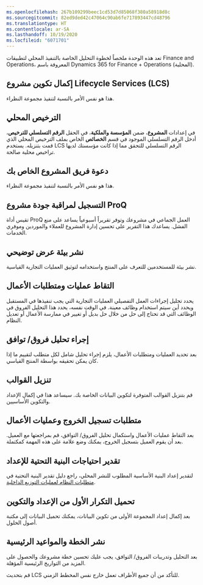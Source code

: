 ```yaml
---
ms.openlocfilehash: 267b109299beec1cd53d7d85068f380a58918d8c
ms.sourcegitcommit: 82ed9ded42c47064c90ab6fe717893447cd48796
ms.translationtype: HT
ms.contentlocale: ar-SA
ms.lasthandoff: 10/19/2020
ms.locfileid: "6071701"
---
```

تعد هذه الوحدة ملخصاً لخطوة التحليل الخاصة بالتنفيذ المحلي لتطبيقات Finance and Operations، المعروفة باسم Dynamics 365 for Finance + Operations (المحلية).

## <a name="complete-lifecycle-services-lcs-project-configuration"></a>إكمال تكوين مشروع Lifecycle Services (LCS)

هذا هو نفس الأمر بالنسبة لتنفيذ مجموعة النظراء.

## <a name="on-premises-license"></a>الترخيص المحلي

في إعدادات **المشروع**، ضمن **المؤسسة والملكية**، في الحقل **الرقم التسلسلي للترخيص**، أدخل الرقم التسلسلي الموجود في قسم **الخصائص** الخاص بملف الترخيص المحلي الذي قمت بتنزيله. يستخدم LCS الرقم التسلسلي للتحقق مما إذا كانت مؤسستك لديها تراخيص محلية صالحة.

## <a name="invite-your-project-team"></a>دعوة فريق المشروع الخاص بك

هذا هو نفس الأمر بالنسبة لتنفيذ مجموعة النظراء. 

## <a name="sign-up-for-proq-project-quality-monitoring"></a>التسجيل لمراقبة جودة مشروع ProQ

تقيس أداة ProQ العمل الجماعي في مشروعك وتوفر تقريراً أسبوعياً يساعد على منع الفشل. يساعدك هذا التقرير على تحسين إدارة المشروع للعملاء والموردين وموفري الخدمات.

## <a name="deploy-a-demo-environment"></a>نشر بيئة عرض توضيحي

نشر بيئة للمستخدمين للتعرف على المنتج واستخدامه لتوثيق العمليات التجارية القياسية.

## <a name="capture-business-processes-and-requirements"></a>التقاط عمليات ومتطلبات الأعمال

يحدد تحليل إجراءات العمل التفصيلي العمليات التجارية التي يجب تنفيذها في المستقبل ويحدد أين سيتم استخدام وظائف معينة. في الوقت نفسه، يحدد هذا التحليل الفروق في الوظائف التي قد تحتاج إلى حل من خلال حل بديل أو تغيير في ممارسة الأعمال أو تعديل النظام.

## <a name="perform-a-fitgap-analysis"></a>إجراء تحليل فروق/ توافق

بعد تحديد العمليات ومتطلبات الأعمال، يلزم إجراء تحليل شامل لكل متطلب لتقييم ما إذا كان يمكن تحقيقه بواسطة المنتج القياسي.

## <a name="download-templates"></a>تنزيل القوالب

قم بتنزيل القوالب المتوفرة لتكوين البيانات الخاصة بك. سيساعد هذا في إكمال الإعداد والتكوين الأساسيين.

## <a name="sign-off-requirements-and-business-processes"></a>متطلبات تسجيل الخروج وعمليات الأعمال

بعد التقاط عمليات الأعمال واستكمال تحليل الفروق/ التوافق، قم بمراجعتها مع العميل. بعد أن يقوم العميل بتسجيل الخروج، يمكنك وضع علامة على هذه المهمة كمكتملة.

## <a name="estimate-setup-infrastructure-needs"></a>تقدير احتياجات البنية التحتية للإعداد

لتقدير إعداد البنية الأساسية المطلوب للنشر المحلي، راجع دليل تقدير البنية التحتية في [متطلبات النظام لعمليات التوزيع الداخلية](https://docs.microsoft.com/dynamics365/fin-ops-core/fin-ops/get-started/system-requirements-on-prem/?azure-portal=true).

## <a name="upload-first-iteration-of-setup-and-configuration"></a>تحميل التكرار الأول من الإعداد والتكوين

بعد إكمال إعداد المجموعة الأولى من تكوين البيانات، يمكنك تحميل البيانات إلى مكتبة أصول الحلول.

## <a name="publish-plan-and-milestone-dates"></a>نشر الخطة والمواعيد الرئيسية

بعد التحليل وتدريبات الفروق/ التوافق، يجب عليك تحسين خطة مشروعك والحصول على المزيد من التواريخ الرئيسية المؤهلة. 

قم بتحديث LCS للتأكد من أن جميع الأطراف تعمل خارج نفس المخطط الزمني. 

 
